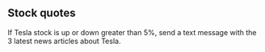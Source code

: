 ## Stock quotes

If Tesla stock is up or down greater than 5%, send a text message with the 3 latest news articles about Tesla.